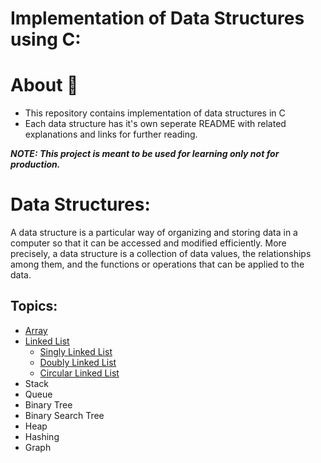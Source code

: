 # Implementation of Data Structures using C:
# About 🚀
* This repository contains implementation of data structures in C
* Each data structure has it's own seperate README with related explanations and links for further reading.<br>

<i><b>NOTE: This project is meant to be used for learning only not for production.</b></i>

# Data Structures:
<p>A data structure is a particular way of organizing and storing data in a computer so that it can be accessed and modified efficiently. More precisely, a data structure is a collection of data values, the relationships among them, and the functions or operations that can be applied to the data.</p>

## Topics:
* [Array](https://github.com/Kranthi-Guribilli/DS-Implementations-C/blob/main/1-Array.md)
* [Linked List](https://github.com/Kranthi-Guribilli/DS-Implementations-C/blob/Kranthi-Guribilli-patch-1/2-Linked%20List.md)
  * [Singly Linked List](https://github.com/Kranthi-Guribilli/DS-Implementations-C/blob/Kranthi-Guribilli-patch-1/SinglyLinkedList.c)
  * [Doubly Linked List](https://github.com/Kranthi-Guribilli/DS-Implementations-C/blob/Kranthi-Guribilli-patch-1/DoublyLL.c)
  * [Circular Linked List](https://github.com/Kranthi-Guribilli/DS-Implementations-C/blob/Kranthi-Guribilli-patch-1/CircularLL.c)
* Stack
* Queue
* Binary Tree
* Binary Search Tree
* Heap
* Hashing
* Graph
